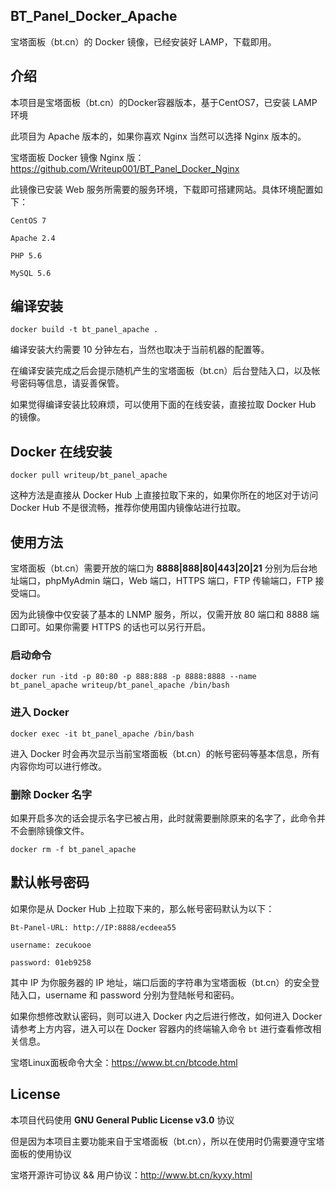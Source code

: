 ## BT_Panel_Docker_Apache
宝塔面板（bt.cn）的 Docker 镜像，已经安装好 LAMP，下载即用。

## 介绍
本项目是宝塔面板（bt.cn）的Docker容器版本，基于CentOS7，已安装 LAMP 环境

此项目为 Apache 版本的，如果你喜欢 Nginx 当然可以选择 Nginx 版本的。

宝塔面板 Docker 镜像 Nginx 版：https://github.com/Writeup001/BT_Panel_Docker_Nginx

此镜像已安装 Web 服务所需要的服务环境，下载即可搭建网站。具体环境配置如下：
```
CentOS 7

Apache 2.4

PHP 5.6

MySQL 5.6
```

## 编译安装
```
docker build -t bt_panel_apache .
```
编译安装大约需要 10 分钟左右，当然也取决于当前机器的配置等。

在编译安装完成之后会提示随机产生的宝塔面板（bt.cn）后台登陆入口，以及帐号密码等信息，请妥善保管。

如果觉得编译安装比较麻烦，可以使用下面的在线安装，直接拉取 Docker Hub 的镜像。

## Docker 在线安装
```
docker pull writeup/bt_panel_apache
```
这种方法是直接从 Docker Hub 上直接拉取下来的，如果你所在的地区对于访问 Docker Hub 不是很流畅，推荐你使用国内镜像站进行拉取。

## 使用方法
宝塔面板（bt.cn）需要开放的端口为 **8888|888|80|443|20|21** 分别为后台地址端口，phpMyAdmin 端口，Web 端口，HTTPS 端口，FTP 传输端口，FTP 接受端口。

因为此镜像中仅安装了基本的 LNMP 服务，所以，仅需开放 80 端口和 8888 端口即可。如果你需要 HTTPS 的话也可以另行开启。

### 启动命令
```
docker run -itd -p 80:80 -p 888:888 -p 8888:8888 --name bt_panel_apache writeup/bt_panel_apache /bin/bash
```
### 进入 Docker
```
docker exec -it bt_panel_apache /bin/bash
```
进入 Docker 时会再次显示当前宝塔面板（bt.cn）的帐号密码等基本信息，所有内容你均可以进行修改。

### 删除 Docker 名字
如果开启多次的话会提示名字已被占用，此时就需要删除原来的名字了，此命令并不会删除镜像文件。
```
docker rm -f bt_panel_apache
```

## 默认帐号密码
如果你是从 Docker Hub 上拉取下来的，那么帐号密码默认为以下：
```
Bt-Panel-URL: http://IP:8888/ecdeea55

username: zecukooe

password: 01eb9258
```
其中 IP 为你服务器的 IP 地址，端口后面的字符串为宝塔面板（bt.cn）的安全登陆入口，username 和 password 分别为登陆帐号和密码。

如果你想修改默认密码，则可以进入 Docker 内之后进行修改，如何进入 Docker 请参考上方内容，进入可以在 Docker 容器内的终端输入命令 ```bt``` 进行查看修改相关信息。

宝塔Linux面板命令大全：https://www.bt.cn/btcode.html


## License
本项目代码使用 **GNU General Public License v3.0** 协议

但是因为本项目主要功能来自于宝塔面板（bt.cn），所以在使用时仍需要遵守宝塔面板的使用协议

宝塔开源许可协议 && 用户协议：http://www.bt.cn/kyxy.html

